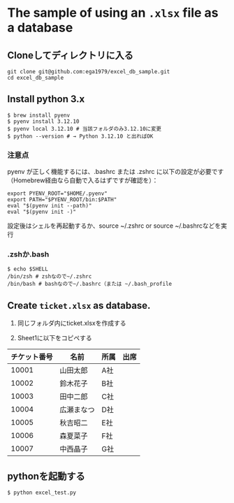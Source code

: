 # The sample of using an `.xlsx` file as a database

## Cloneしてディレクトリに入る

```
git clone git@github.com:ega1979/excel_db_sample.git 
cd excel_db_sample
```

## Install python 3.x

```
$ brew install pyenv
$ pyenv install 3.12.10
$ pyenv local 3.12.10 # 当該フォルダのみ3.12.10に変更
$ python --version # → Python 3.12.10 と出ればOK
```

### 注意点
pyenv が正しく機能するには、.bashrc または .zshrc に以下の設定が必要です（Homebrew経由なら自動で入るはずですが確認を）：

```
export PYENV_ROOT="$HOME/.pyenv"
export PATH="$PYENV_ROOT/bin:$PATH"
eval "$(pyenv init --path)"
eval "$(pyenv init -)"
```

設定後はシェルを再起動するか、source ~/.zshrc or source ~/.bashrcなどを実行

### .zshか.bash

```
$ echo $SHELL
/bin/zsh # zshなので~/.zshrc
/bin/bash # bashなので~/.bashrc（または ~/.bash_profile
```

## Create `ticket.xlsx` as database.

1. 同じフォルダ内にticket.xlsxを作成する

2. Sheet1に以下をコピペする

| チケット番号 | 名前       | 所属 | 出席 |
|--------------|------------|------|------|
| 10001        | 山田太郎   | A社  |      |
| 10002        | 鈴木花子   | B社  |      |
| 10003        | 田中二郎   | C社  |      |
| 10004        | 広瀬まなつ | D社  |      |
| 10005        | 秋吉昭二   | E社  |      |
| 10006        | 森夏菜子   | F社  |      |
| 10007        | 中西晶子   | G社  |      |

## pythonを起動する

```
$ python excel_test.py
```
